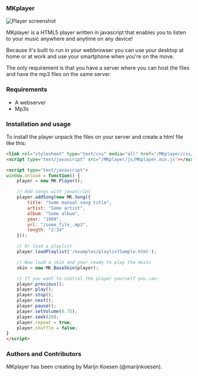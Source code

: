 ### MKplayer

![Player screenshot](https://raw.github.com/MarijnKoesen/MKplayer/master/docs/player_screenshot.png)

MKplayer is a HTML5 player written in javascript that enables you to listen to your music anywhere and anytime on any device!

Because it's built to run in your webbrowser you can use your desktop at home or at work and use your smartphone when you're on the move.

The only requirement is that you have a server where you can host the files and have the mp3 files on the same server.

### Requirements

* A webserver
* Mp3s

### Installation and usage

To install the player unpack the files on your server and create a html file like this:

```html
<link rel="stylesheet" type="text/css" media="all" href="/MKplayer/css/MKplayer.min.css" />
<script type="text/javascript" src="/MKplayer/js/MKplayer.min.js"></script>

<script type="text/javascript">
window.onload = function() {
    player = new MK.Player();

    // Add songs with javascript
    player.addSong(new MK.Song({
        title: "Some manual song title", 
        artist: "Some artist", 
        album: "Some album", 
        year: "1999", 
        url: "/some_file_.mp3", 
        length: "2:34"
    }));

    // Or load a playlist
    player.loadPlaylist('/examples/playlistSample.html');

    // Now load a skin and your ready to play the music
    skin = new MK.BaseSkin(player);

    // If you want to control the player yourself you can:
    player.previous();
    player.play();
    player.stop();
    player.next();
    player.pause();
    player.setVolume(0.75);
    player.seek(20);
    player.repeat = true;
    player.shuffle = false;
}
</script>
```

### Authors and Contributors

MKplayer has been creating by Marijn Koesen (@marijnkoesen).
